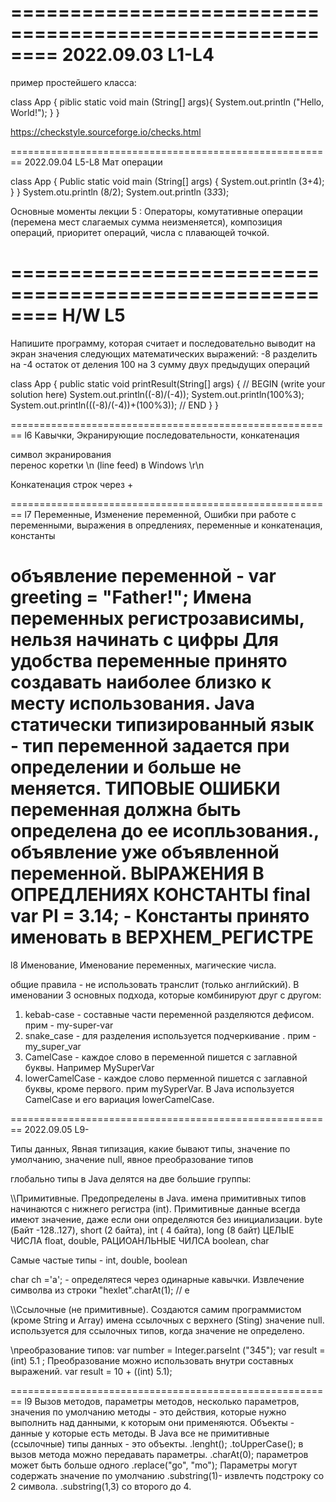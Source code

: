 ========================================================
2022.09.03 L1-L4
========================================================
пример простейшего класса:

class App {
        piblic static void main (String[] args){
            System.out.println ("Hello, World!");
        }
}

https://checkstyle.sourceforge.io/checks.html

========================================================
2022.09.04 L5-L8
Мат операции

class App {
        Public static void main (String[] args) {
            System.out.println (3+4);
        }
}
System.otu.println (8/2);
System.out.println (3*3*3);

Основные моменты лекции 5 : Операторы, комутативные операции (перемена мест слагаемых сумма неизменяется), композиция операций, приоритет операций, числа с плавающей точкой.

========================================================
H/W L5
========================================================
Напишите программу, которая считает и последовательно выводит на экран значения следующих математических выражений:
-8 разделить на -4
остаток от деления 100 на 3
сумму двух предыдущих операций

class App {
    public static void printResult(String[] args) {
        // BEGIN (write your solution here)
        System.out.println((-8)/(-4));
        System.out.println(100%3);
        System.out.println(((-8)/(-4))+(100%3));
        // END
    }
}

========================================================
l6
Кавычки, Экранирующие последовательности, конкатенация

символ экранирования \
перенос коретки \n (line feed) в Windows \r\n

Конкатенация строк через +

========================================================
l7 
Переменные, Изменение переменной, Ошибки при работе с переменными, выражения в опредлениях, переменные и конкатенация, константы

объявление переменной - var greeting = "Father!";
Имена переменных регистрозависимы, нельзя начинать с цифры
Для удобства переменные принято создавать наиболее близко к месту использования.
Java статически типизированный язык - тип переменной задается при определении и больше не меняется.
ТИПОВЫЕ ОШИБКИ
переменная должна быть определена до ее исопльзования., объявление уже объявленной переменной.
ВЫРАЖЕНИЯ В ОПРЕДЛЕНИЯХ
КОНСТАНТЫ 
final var PI = 3.14; - Константы принято именовать в ВЕРХНЕМ_РЕГИСТРЕ
========================================================
l8
Именование, Именование переменных, магические числа.

общие правила - не использовать транслит (только английский).
В именовании 3 основных подхода, которые комбинируют друг с другом:
1. kebab-case - составные части переменной разделяются дефисом. прим - my-super-var
2. snake_case - для разделения используется подчеркивание . прим -my_super_var
3. CamelCase - каждое слово в переменной пишется с заглавной буквы. Например MySuperVar
4. lowerCamelCase - каждое слово перменной пишется с заглавной буквы, кроме первого. прим mySyperVar.
В Java используется CamelCase и его вариация lowerCamelCase.

========================================================
2022.09.05 L9-

Типы данных, Явная типизация, какие бывают типы, значение по умолчанию, значение null, явное преобразование типов

глобально типы в Java делятся на две большие группы:

\\\Примитивные. Предопределены в Java. имена примитивных типов начинаются с нижнего регистра (int).
Примитивные данные всегда имеют значение, даже если они определяются без инициализации.
byte (Байт -128..127), short (2 байта), int ( 4 байта), long (8 байт) ЦЕЛЫЕ ЧИСЛА
float, double, РАЦИОАНЛЬНЫЕ ЧИЛСА
boolean, char

Самые частые типы - int, double, boolean

char ch ='a'; - определятеся через одинарные кавычки. Извлечение символва из строки "hexlet".charAt(1); // e

\\\Ссылочные (не примитивные). Создаются самим программистом (кроме String и Array) имена ссылочных с верхнего (Sting)
значение null. используется для ссылочных типов, когда значение не определено.

\\преобразование типов:
var number = Integer.parseInt ("345");
var result = (int) 5.1 ;
Преобразование можно использовать внутри составных выражений.
var result = 10 + ((int) 5.1);

========================================================
l9
Вызов методов, параметры методов, несколько параметров, значения по умолчанию
методы - это действия, которые нужно выполнить над данными, к которым они применяются.
Объекты - данные у которые есть методы. В Java все не примитивные (ссылочные) типы данных - это объекты.
.lenght(); .toUpperCase();
в вызов метода можно передавать параметры.  .charAt(0); параметров может быть больше одного .replace("go", "mo"); 
Параметры могут содержать значение по умолчанию .substring(1)- извлечть подстроку со 2 символа. .substring(1,3) со второго до 4.